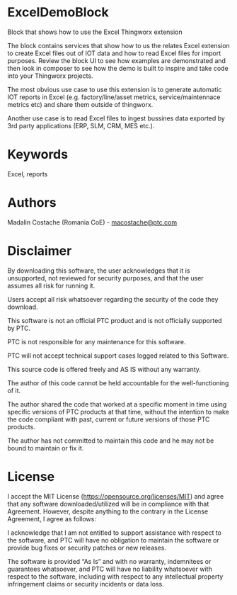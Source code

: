 # ExcelDemoBlock
Block that shows how to use the Excel Thingworx extension

The block contains services that show how to us the relates Excel extension to create Excel files out of IOT data and how to read Excel files for import purposes. 
Review the block UI to see how examples are demonstrated and then look in composer to see how the demo is built to inspire and take code into your Thingworx projects. 

The most obvious use case to use this extension is to generate automatic IOT reports in Excel (e.g. factory/line/asset metrics, service/maintennace metrics etc) and share them outside of thingworx. 

Another use case is to read Excel files to ingest bussines data exported by 3rd party applications (ERP, SLM, CRM, MES etc.). 


# Keywords
Excel, reports

# Authors
Madalin Costache (Romania CoE) - macostache@ptc.com

# Disclaimer
By downloading this software, the user acknowledges that it is unsupported, not reviewed for security purposes, and that the user assumes all risk for running it.

Users accept all risk whatsoever regarding the security of the code they download.

This software is not an official PTC product and is not officially supported by PTC.

PTC is not responsible for any maintenance for this software.

PTC will not accept technical support cases logged related to this Software.

This source code is offered freely and AS IS without any warranty.

The author of this code cannot be held accountable for the well-functioning of it.

The author shared the code that worked at a specific moment in time using specific versions of PTC products at that time, without the intention to make the code compliant with past, current or future versions of those PTC products.

The author has not committed to maintain this code and he may not be bound to maintain or fix it.

# License
I accept the MIT License (https://opensource.org/licenses/MIT) and agree that any software downloaded/utilized will be in compliance with that Agreement. However, despite anything to the contrary in the License Agreement, I agree as follows:

I acknowledge that I am not entitled to support assistance with respect to the software, and PTC will have no obligation to maintain the software or provide bug fixes or security patches or new releases.

The software is provided “As Is” and with no warranty, indemnitees or guarantees whatsoever, and PTC will have no liability whatsoever with respect to the software, including with respect to any intellectual property infringement claims or security incidents or data loss.

